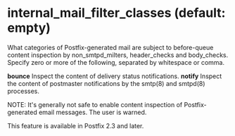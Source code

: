 # internal_mail_filter_classes (default: empty)
 What categories of Postfix-generated mail are subject to
before-queue content inspection by non\_smtpd\_milters, header\_checks
and body\_checks. Specify zero or more of the following, separated
by whitespace or comma. 



**bounce**  Inspect the content of delivery
status notifications. 
**notify**  Inspect the content of postmaster
notifications by the smtp(8) and smtpd(8) processes. 

 NOTE: It's generally not safe to enable content inspection of
Postfix-generated email messages. The user is warned. 


 This feature is available in Postfix 2.3 and later. 


